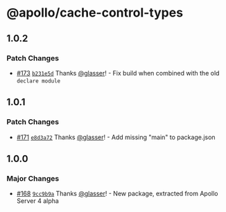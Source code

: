 # @apollo/cache-control-types

## 1.0.2

### Patch Changes

- [#173](https://github.com/apollographql/apollo-utils/pull/173) [`b231e5d`](https://github.com/apollographql/apollo-utils/commit/b231e5d57d4598661f22cb7338ecd2fff0222b54) Thanks [@glasser](https://github.com/glasser)! - Fix build when combined with the old `declare module`

## 1.0.1

### Patch Changes

- [#171](https://github.com/apollographql/apollo-utils/pull/171) [`e8d3a72`](https://github.com/apollographql/apollo-utils/commit/e8d3a72834b80930478d21e9bf1fa50d039c127a) Thanks [@glasser](https://github.com/glasser)! - Add missing "main" to package.json

## 1.0.0

### Major Changes

- [#168](https://github.com/apollographql/apollo-utils/pull/168) [`9cc9b9a`](https://github.com/apollographql/apollo-utils/commit/9cc9b9a4ea9618907abdb485d0780f4444f959de) Thanks [@glasser](https://github.com/glasser)! - New package, extracted from Apollo Server 4 alpha
